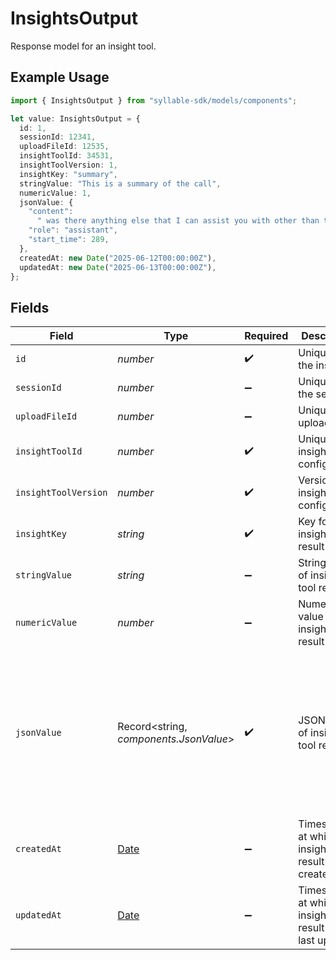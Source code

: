 # InsightsOutput

Response model for an insight tool.

## Example Usage

```typescript
import { InsightsOutput } from "syllable-sdk/models/components";

let value: InsightsOutput = {
  id: 1,
  sessionId: 12341,
  uploadFileId: 12535,
  insightToolId: 34531,
  insightToolVersion: 1,
  insightKey: "summary",
  stringValue: "This is a summary of the call",
  numericValue: 1,
  jsonValue: {
    "content":
      " was there anything else that I can assist you with other than this",
    "role": "assistant",
    "start_time": 289,
  },
  createdAt: new Date("2025-06-12T00:00:00Z"),
  updatedAt: new Date("2025-06-13T00:00:00Z"),
};
```

## Fields

| Field                                                                                                                        | Type                                                                                                                         | Required                                                                                                                     | Description                                                                                                                  | Example                                                                                                                      |
| ---------------------------------------------------------------------------------------------------------------------------- | ---------------------------------------------------------------------------------------------------------------------------- | ---------------------------------------------------------------------------------------------------------------------------- | ---------------------------------------------------------------------------------------------------------------------------- | ---------------------------------------------------------------------------------------------------------------------------- |
| `id`                                                                                                                         | *number*                                                                                                                     | :heavy_check_mark:                                                                                                           | Unique ID of the insight                                                                                                     | 1                                                                                                                            |
| `sessionId`                                                                                                                  | *number*                                                                                                                     | :heavy_minus_sign:                                                                                                           | Unique ID for the session                                                                                                    | 12341                                                                                                                        |
| `uploadFileId`                                                                                                               | *number*                                                                                                                     | :heavy_minus_sign:                                                                                                           | Unique ID for uploaded file                                                                                                  | 12535                                                                                                                        |
| `insightToolId`                                                                                                              | *number*                                                                                                                     | :heavy_check_mark:                                                                                                           | Unique ID for insight tool configuration                                                                                     | 34531                                                                                                                        |
| `insightToolVersion`                                                                                                         | *number*                                                                                                                     | :heavy_check_mark:                                                                                                           | Version of insight tool configuration                                                                                        | 1                                                                                                                            |
| `insightKey`                                                                                                                 | *string*                                                                                                                     | :heavy_check_mark:                                                                                                           | Key for insight tool result                                                                                                  | summary                                                                                                                      |
| `stringValue`                                                                                                                | *string*                                                                                                                     | :heavy_minus_sign:                                                                                                           | String value of insight tool result                                                                                          | This is a summary of the call                                                                                                |
| `numericValue`                                                                                                               | *number*                                                                                                                     | :heavy_minus_sign:                                                                                                           | Numeric value of insight tool result                                                                                         | 1                                                                                                                            |
| `jsonValue`                                                                                                                  | Record<string, *components.JsonValue*>                                                                                       | :heavy_check_mark:                                                                                                           | JSON value of insight tool result                                                                                            | {<br/>"content": " was there anything else that I can assist you with other than this",<br/>"role": "assistant",<br/>"start_time": 289<br/>} |
| `createdAt`                                                                                                                  | [Date](https://developer.mozilla.org/en-US/docs/Web/JavaScript/Reference/Global_Objects/Date)                                | :heavy_minus_sign:                                                                                                           | Timestamp at which insight tool result was created                                                                           | 2025-06-12T00:00:00Z                                                                                                         |
| `updatedAt`                                                                                                                  | [Date](https://developer.mozilla.org/en-US/docs/Web/JavaScript/Reference/Global_Objects/Date)                                | :heavy_minus_sign:                                                                                                           | Timestamp at which insight tool result was last updated                                                                      | 2025-06-13T00:00:00Z                                                                                                         |